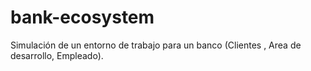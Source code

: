 # bank-ecosystem
Simulación de un entorno de trabajo para un banco (Clientes , Area de desarrollo, Empleado). 

